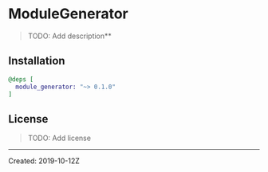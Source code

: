 # ModuleGenerator

> TODO: Add description**


## Installation

```elixir
@deps [
  module_generator: "~> 0.1.0"
]
```

## License

> TODO: Add license

----
Created:  2019-10-12Z
